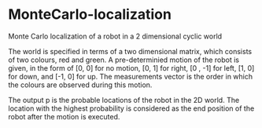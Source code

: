 # MonteCarlo-localization
Monte Carlo localization of a robot in a 2 dimensional cyclic world

The world is specified in terms of a two dimensional matrix, which consists of two colours, red and green. A pre-determinied motion of the robot is given, in the form of [0, 0] for no motion, [0, 1] for right, [0 , -1] for left, [1, 0] for down, and [-1, 0] for up. The measurements vector is the order in which the colours are observed during this motion.

The output p is the probable locations of the robot in the 2D world. The location with the highest probability is considered as the end position of the robot after the motion is executed.
